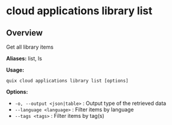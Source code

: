 # cloud applications library list

## Overview

Get all library items

**Aliases:** list, ls

**Usage:**

```
quix cloud applications library list [options]
```

**Options:**

- `-o, --output <json|table>` : Output type of the retrieved data
- `--language <language>` : Filter items by language
- `--tags <tags>` : Filter items by tag(s)

